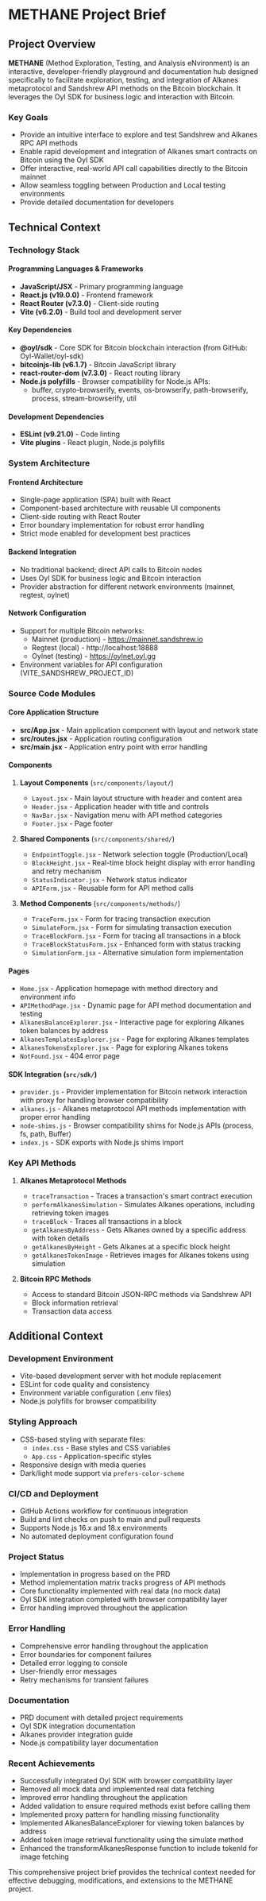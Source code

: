 # METHANE Project Brief

## Project Overview

**METHANE** (Method Exploration, Testing, and Analysis eNvironment) is an interactive, developer-friendly playground and documentation hub designed specifically to facilitate exploration, testing, and integration of Alkanes metaprotocol and Sandshrew API methods on the Bitcoin blockchain. It leverages the Oyl SDK for business logic and interaction with Bitcoin.

### Key Goals
- Provide an intuitive interface to explore and test Sandshrew and Alkanes RPC API methods
- Enable rapid development and integration of Alkanes smart contracts on Bitcoin using the Oyl SDK
- Offer interactive, real-world API call capabilities directly to the Bitcoin mainnet
- Allow seamless toggling between Production and Local testing environments
- Provide detailed documentation for developers

## Technical Context

### Technology Stack

#### Programming Languages & Frameworks
- **JavaScript/JSX** - Primary programming language
- **React.js (v19.0.0)** - Frontend framework
- **React Router (v7.3.0)** - Client-side routing
- **Vite (v6.2.0)** - Build tool and development server

#### Key Dependencies
- **@oyl/sdk** - Core SDK for Bitcoin blockchain interaction (from GitHub: Oyl-Wallet/oyl-sdk)
- **bitcoinjs-lib (v6.1.7)** - Bitcoin JavaScript library
- **react-router-dom (v7.3.0)** - React routing library
- **Node.js polyfills** - Browser compatibility for Node.js APIs:
  - buffer, crypto-browserify, events, os-browserify, path-browserify, process, stream-browserify, util

#### Development Dependencies
- **ESLint (v9.21.0)** - Code linting
- **Vite plugins** - React plugin, Node.js polyfills

### System Architecture

#### Frontend Architecture
- Single-page application (SPA) built with React
- Component-based architecture with reusable UI components
- Client-side routing with React Router
- Error boundary implementation for robust error handling
- Strict mode enabled for development best practices

#### Backend Integration
- No traditional backend; direct API calls to Bitcoin nodes
- Uses Oyl SDK for business logic and Bitcoin interaction
- Provider abstraction for different network environments (mainnet, regtest, oylnet)

#### Network Configuration
- Support for multiple Bitcoin networks:
  - Mainnet (production) - https://mainnet.sandshrew.io
  - Regtest (local) - http://localhost:18888
  - Oylnet (testing) - https://oylnet.oyl.gg
- Environment variables for API configuration (VITE_SANDSHREW_PROJECT_ID)

### Source Code Modules

#### Core Application Structure
- **src/App.jsx** - Main application component with layout and network state
- **src/routes.jsx** - Application routing configuration
- **src/main.jsx** - Application entry point with error handling

#### Components
1. **Layout Components** (`src/components/layout/`)
   - `Layout.jsx` - Main layout structure with header and content area
   - `Header.jsx` - Application header with title and controls
   - `NavBar.jsx` - Navigation menu with API method categories
   - `Footer.jsx` - Page footer

2. **Shared Components** (`src/components/shared/`)
   - `EndpointToggle.jsx` - Network selection toggle (Production/Local)
   - `BlockHeight.jsx` - Real-time block height display with error handling and retry mechanism
   - `StatusIndicator.jsx` - Network status indicator
   - `APIForm.jsx` - Reusable form for API method calls

3. **Method Components** (`src/components/methods/`)
   - `TraceForm.jsx` - Form for tracing transaction execution
   - `SimulateForm.jsx` - Form for simulating transaction execution
   - `TraceBlockForm.jsx` - Form for tracing all transactions in a block
   - `TraceBlockStatusForm.jsx` - Enhanced form with status tracking
   - `SimulationForm.jsx` - Alternative simulation form implementation

#### Pages
- `Home.jsx` - Application homepage with method directory and environment info
- `APIMethodPage.jsx` - Dynamic page for API method documentation and testing
- `AlkanesBalanceExplorer.jsx` - Interactive page for exploring Alkanes token balances by address
- `AlkanesTemplatesExplorer.jsx` - Page for exploring Alkanes templates
- `AlkanesTokensExplorer.jsx` - Page for exploring Alkanes tokens
- `NotFound.jsx` - 404 error page

#### SDK Integration (`src/sdk/`)
- `provider.js` - Provider implementation for Bitcoin network interaction with proxy for handling browser compatibility
- `alkanes.js` - Alkanes metaprotocol API methods implementation with proper error handling
- `node-shims.js` - Browser compatibility shims for Node.js APIs (process, fs, path, Buffer)
- `index.js` - SDK exports with Node.js shims import

### Key API Methods
1. **Alkanes Metaprotocol Methods**
   - `traceTransaction` - Traces a transaction's smart contract execution
   - `performAlkanesSimulation` - Simulates Alkanes operations, including retrieving token images
   - `traceBlock` - Traces all transactions in a block
   - `getAlkanesByAddress` - Gets Alkanes owned by a specific address with token details
   - `getAlkanesByHeight` - Gets Alkanes at a specific block height
   - `getAlkanesTokenImage` - Retrieves images for Alkanes tokens using simulation

2. **Bitcoin RPC Methods**
   - Access to standard Bitcoin JSON-RPC methods via Sandshrew API
   - Block information retrieval
   - Transaction data access

## Additional Context

### Development Environment
- Vite-based development server with hot module replacement
- ESLint for code quality and consistency
- Environment variable configuration (.env files)
- Node.js polyfills for browser compatibility

### Styling Approach
- CSS-based styling with separate files:
  - `index.css` - Base styles and CSS variables
  - `App.css` - Application-specific styles
- Responsive design with media queries
- Dark/light mode support via `prefers-color-scheme`

### CI/CD and Deployment
- GitHub Actions workflow for continuous integration
- Build and lint checks on push to main and pull requests
- Supports Node.js 16.x and 18.x environments
- No automated deployment configuration found

### Project Status
- Implementation in progress based on the PRD
- Method implementation matrix tracks progress of API methods
- Core functionality implemented with real data (no mock data)
- Oyl SDK integration completed with browser compatibility layer
- Error handling improved throughout the application

### Error Handling
- Comprehensive error handling throughout the application
- Error boundaries for component failures
- Detailed error logging to console
- User-friendly error messages
- Retry mechanisms for transient failures

### Documentation
- PRD document with detailed project requirements
- Oyl SDK integration documentation
- Alkanes provider integration guide
- Node.js compatibility layer documentation

### Recent Achievements
- Successfully integrated Oyl SDK with browser compatibility layer
- Removed all mock data and implemented real data fetching
- Improved error handling throughout the application
- Added validation to ensure required methods exist before calling them
- Implemented proxy pattern for handling missing functionality
- Implemented AlkanesBalanceExplorer for viewing token balances by address
- Added token image retrieval functionality using the simulate method
- Enhanced the transformAlkanesResponse function to include tokenId for image fetching

This comprehensive project brief provides the technical context needed for effective debugging, modifications, and extensions to the METHANE project.
